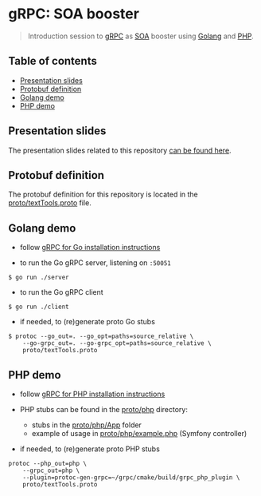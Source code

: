 # gRPC: SOA booster

> Introduction session to [gRPC](https://grpc.io) as [SOA](https://en.wikipedia.org/wiki/Service-oriented_architecture) booster using [Golang](https://go.dev) and [PHP](https://php.net).

## Table of contents

- [Presentation slides](#presnetation-slides)
- [Protobuf definition](#protobuf-definition)
- [Golang demo](#golang-demo)
- [PHP demo](#php-demo)

## Presentation slides

The presentation slides related to this repository [can be found here](https://docs.google.com/presentation/d/149Ia9TpyfdponGmLNFyFnPqMib_1-GRX7ruUfuvxnYw).

## Protobuf definition

The protobuf definition for this repository is located in the [proto/textTools.proto](proto/textTools.proto) file.

## Golang demo

- follow [gRPC for Go installation instructions](https://grpc.io/docs/languages/go/quickstart/)

- to run the Go gRPC server, listening on `:50051`

```shell
$ go run ./server
```

- to run the Go gRPC client

```shell
$ go run ./client
```

- if needed, to (re)generate proto Go stubs

```shell
$ protoc --go_out=. --go_opt=paths=source_relative \
    --go-grpc_out=. --go-grpc_opt=paths=source_relative \
    proto/textTools.proto
```

## PHP demo

- follow [gRPC for PHP installation instructions](https://grpc.io/docs/languages/php/quickstart/)

- PHP stubs can be found in the [proto/php](proto/php) directory:
    - stubs in the [proto/php/App](proto/php/App) folder
    - example of usage in [proto/php/example.php](proto/php/example.php) (Symfony controller)

- if needed, to (re)generate proto PHP stubs

```shell
protoc --php_out=php \
    --grpc_out=php \
    --plugin=protoc-gen-grpc=~/grpc/cmake/build/grpc_php_plugin \
    proto/textTools.proto
```

